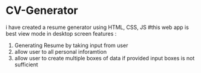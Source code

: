 # CV-Generator

i have created a resume generator using HTML, CSS, JS 
#this web app is best view mode in desktop screen 
features :
1. Generating Resume by taking input from user
2. allow user to all personal inforamtion
3. allow user to create multiple boxes of data if provided input boxes is not sufficient
